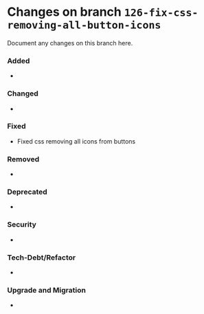 # Changes on branch `126-fix-css-removing-all-button-icons`
Document any changes on this branch here.
### Added
- 

### Changed
- 

### Fixed
- Fixed css removing all icons from buttons 

### Removed
- 

### Deprecated
- 

### Security
- 

### Tech-Debt/Refactor
- 

### Upgrade and Migration
- 
